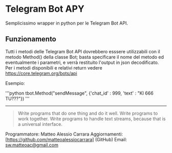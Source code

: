 # Telegram Bot APY #

Semplicissimo wrapper in python per le Telegram Bot API.

## Funzionamento ##

Tutti i metodi delle Telegram Bot API dovrebbero esssere utilizzabili con il metodo Method() della classe Bot; basta specificare il nome del metodo ed eventualmente i parametri, e verrà restituito l'output in json decodificato.
Per i metodi disponibili e relativi return vedere https://core.telegram.org/bots/api

Esempio:

'''python
tbot.Method("sendMessage", {'chat_id' : 999, 'text' : "KI 666 TU???"})
'''

----

>  Write programs that do one thing and do it well. Write programs to work together. Write programs to handle text streams, because that is a universal interface.

Programmatore: Matteo Alessio Carrara
Aggiornamenti: [https://github.com/matteoalessiocarrara] (GitHub)
Email: sw.matteoac@gmail.com